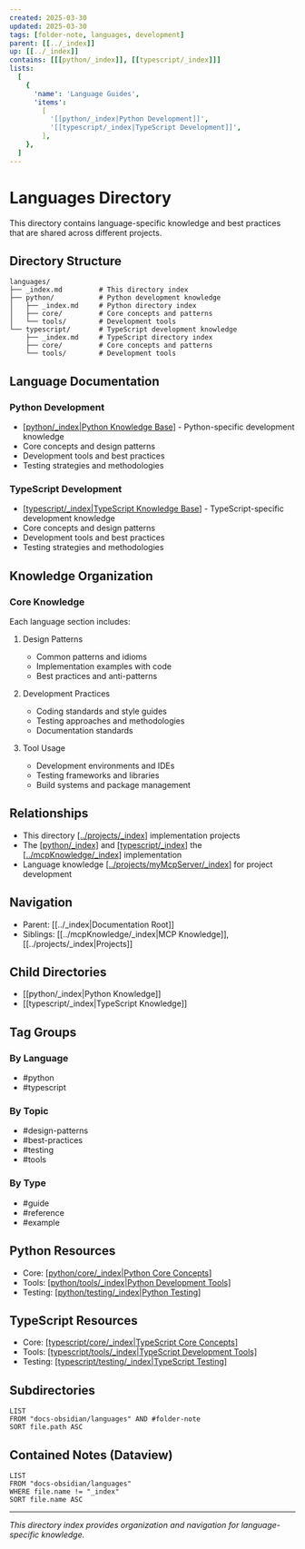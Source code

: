 ```yaml
---
created: 2025-03-30
updated: 2025-03-30
tags: [folder-note, languages, development]
parent: [[../_index]]
up: [[../_index]]
contains: [[[python/_index]], [[typescript/_index]]]
lists:
  [
    {
      'name': 'Language Guides',
      'items':
        [
          '[[python/_index|Python Development]]',
          '[[typescript/_index|TypeScript Development]]',
        ],
    },
  ]
---
```


# Languages Directory

This directory contains language-specific knowledge and best practices that are shared across different projects.

## Directory Structure

```
languages/
├── _index.md         # This directory index
├── python/           # Python development knowledge
│   ├── _index.md     # Python directory index
│   ├── core/         # Core concepts and patterns
│   └── tools/        # Development tools
└── typescript/       # TypeScript development knowledge
    ├── _index.md     # TypeScript directory index
    ├── core/         # Core concepts and patterns
    └── tools/        # Development tools
```

## Language Documentation

### Python Development

- [[python/_index|Python Knowledge Base]](defines) - Python-specific development knowledge
- Core concepts and design patterns
- Development tools and best practices
- Testing strategies and methodologies

### TypeScript Development

- [[typescript/_index|TypeScript Knowledge Base]](defines) - TypeScript-specific development knowledge
- Core concepts and design patterns
- Development tools and best practices
- Testing strategies and methodologies

## Knowledge Organization

### Core Knowledge

Each language section includes:

1. Design Patterns

   - Common patterns and idioms
   - Implementation examples with code
   - Best practices and anti-patterns

2. Development Practices

   - Coding standards and style guides
   - Testing approaches and methodologies
   - Documentation standards

3. Tool Usage
   - Development environments and IDEs
   - Testing frameworks and libraries
   - Build systems and package management

## Relationships

- This directory [[../projects/_index]](informs) implementation projects
- The [[python/_index]](supports) and [[typescript/_index]](supports) the [[../mcpKnowledge/_index]](defines) implementation
- Language knowledge [[../projects/myMcpServer/_index]](used_by) for project development

## Navigation

- Parent: [[../_index|Documentation Root]]
- Siblings: [[../mcpKnowledge/_index|MCP Knowledge]], [[../projects/_index|Projects]]

## Child Directories

- [[python/_index|Python Knowledge]]
- [[typescript/_index|TypeScript Knowledge]]

## Tag Groups

### By Language

- #python
- #typescript

### By Topic

- #design-patterns
- #best-practices
- #testing
- #tools

### By Type

- #guide
- #reference
- #example

## Python Resources

- Core: [[python/core/_index|Python Core Concepts]](defines)
- Tools: [[python/tools/_index|Python Development Tools]](implements)
- Testing: [[python/testing/_index|Python Testing]](implements)

## TypeScript Resources

- Core: [[typescript/core/_index|TypeScript Core Concepts]](defines)
- Tools: [[typescript/tools/_index|TypeScript Development Tools]](implements)
- Testing: [[typescript/testing/_index|TypeScript Testing]](implements)

## Subdirectories

```dataview
LIST
FROM "docs-obsidian/languages" AND #folder-note
SORT file.path ASC
```

## Contained Notes (Dataview)

```dataview
LIST
FROM "docs-obsidian/languages"
WHERE file.name != "_index"
SORT file.name ASC
```

---

_This directory index provides organization and navigation for language-specific knowledge._
